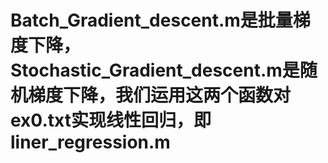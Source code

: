 # Batch_Gradient_descent.m是批量梯度下降，Stochastic_Gradient_descent.m是随机梯度下降，我们运用这两个函数对ex0.txt实现线性回归，即liner_regression.m
